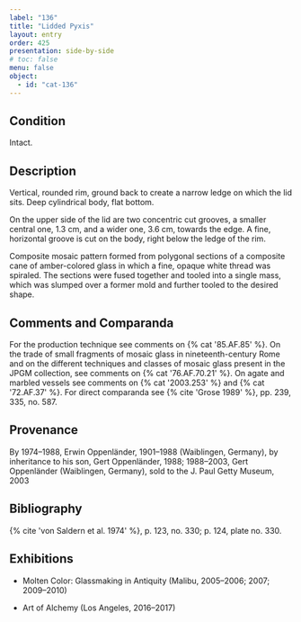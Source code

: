 ```yaml
---
label: "136"
title: "Lidded Pyxis"
layout: entry
order: 425
presentation: side-by-side
# toc: false
menu: false
object:
  - id: "cat-136"
---
```


## Condition

Intact.

## Description

Vertical, rounded rim, ground back to create a narrow ledge on which the lid sits. Deep cylindrical body, flat bottom.

On the upper side of the lid are two concentric cut grooves, a smaller central one, 1.3 cm, and a wider one, 3.6 cm, towards the edge. A fine, horizontal groove is cut on the body, right below the ledge of the rim.

Composite mosaic pattern formed from polygonal sections of a composite cane of amber-colored glass in which a fine, opaque white thread was spiraled. The sections were fused together and tooled into a single mass, which was slumped over a former mold and further tooled to the desired shape.

## Comments and Comparanda

For the production technique see comments on {% cat '85.AF.85' %}. On the trade of small fragments of mosaic glass in nineteenth-century Rome and on the different techniques and classes of mosaic glass present in the JPGM collection, see comments on {% cat '76.AF.70.21' %}. On agate and marbled vessels see comments on {% cat '2003.253' %} and {% cat '72.AF.37' %}. For direct comparanda see {% cite 'Grose 1989' %}, pp. 239, 335, no. 587.

## Provenance

By 1974–1988, Erwin Oppenländer, 1901–1988 (Waiblingen, Germany), by inheritance to his son, Gert Oppenländer, 1988; 1988–2003, Gert Oppenländer (Waiblingen, Germany), sold to the J. Paul Getty Museum, 2003

## Bibliography

{% cite 'von Saldern et al. 1974' %}, p. 123, no. 330; p. 124, plate no. 330.

## Exhibitions

-   Molten Color: Glassmaking in Antiquity (Malibu, 2005–2006; 2007; 2009–2010)

-   Art of Alchemy (Los Angeles, 2016–2017)

